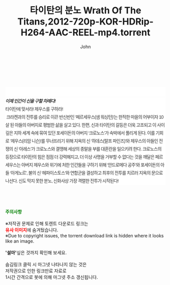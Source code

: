 ﻿---
layout: post
title:  "타이탄의 분노 Wrath Of The Titans,2012-720p-KOR-HDRip-H264-AAC-REEL-mp4.torrent"
author: John
categories: [ 영화 ]
tags: [  ]
image:  
description: "타이탄의 분노 Wrath Of The Titans,2012-720p-KOR-HDRip-H264-AAC-REEL-mp4 torrent 정보 공유"
toc: true
toc_sticky: true
---

<br>
<div class="view-img">
<a class="view_image" href="https://torrentmobile59.com/bbs/view_image.php?fn=%2Fdata%2Ffile%2Fmovie%2F3659260999_8mGC3agB_9e3c5500c8a4546952f87c95fd8264c7d003a706.jpg" target="_blank"><img alt="" class="img-tag" content="https://torrentmobile59.com/data/file/movie/3659260999_8mGC3agB_9e3c5500c8a4546952f87c95fd8264c7d003a706.jpg" itemprop="image" src="https://torrentmobile59.com/data/file/movie/3659260999_8mGC3agB_9e3c5500c8a4546952f87c95fd8264c7d003a706.jpg"/></a><a class="view_image" href="https://torrentmobile59.com/bbs/view_image.php?fn=%2Fdata%2Ffile%2Fmovie%2F3659260999_ca4Ke3Fg_0935e7a4d65731da817779c940a139fd718d01ef.jpg" target="_blank"><img alt="" class="img-tag" content="https://torrentmobile59.com/data/file/movie/3659260999_ca4Ke3Fg_0935e7a4d65731da817779c940a139fd718d01ef.jpg" itemprop="image" src="https://torrentmobile59.com/data/file/movie/3659260999_ca4Ke3Fg_0935e7a4d65731da817779c940a139fd718d01ef.jpg"/></a></div><div class="view-content" itemprop="description">
<p><br/></p><div class="title_area" style="margin:0px 0px 9px;padding:0px;list-style:none;font-size:12px;font-family:'나눔고딕', NanumGothic, '돋움', Dotum, Helvetica, 'AppleSDGothicNeo-Medium', AppleGothic, sans-serif;height:30px;float:none;background-color:rgb(255,255,255);"><h4 class="h_story" style="margin:5px 10px 0px 0px;padding:0px;list-style:none;font-size:12px;font-family:'돋움', sans-serif;height:18px;width:49px;background:url(&quot;https://ssl.pstatic.net/static/movie/2020/10/h_tx_sp5.png&quot;) no-repeat 0px -17px;float:left;"><strong class="blind" style="margin:0px;padding:0px;list-style:none;font-size:0px;font-family:inherit;color:inherit;width:1px;height:1px;line-height:0;">줄거리</strong></h4></div><h5 class="h_tx_story" style="margin:-7px 0px 1px;padding:0px;list-style:none;font-size:14px;font-family:'나눔고딕', NanumGothic, Helvetica, sans-serif;color:rgb(51,51,51);background-image:url(&quot;https://ssl.pstatic.net/static/movie/2014/01/blank.gif&quot;);letter-spacing:-1px;line-height:25px;background-color:rgb(255,255,255);">이제 인간이 신을 구할 차례다!</h5><p class="con_tx" style="margin-top:-1px;margin-bottom:-6px;list-style:none;font-size:14px;font-family:'나눔고딕', NanumGothic, '돋움', Dotum, Helvetica, 'AppleSDGothicNeo-Medium', AppleGothic, sans-serif;color:rgb(51,51,51);background-image:url(&quot;https://ssl.pstatic.net/static/movie/2014/01/blank.gif&quot;);letter-spacing:-1px;line-height:25px;background-color:rgb(255,255,255);">타이탄에 맞서라! 제우스를 구하라!<br style="list-style:none;font-size:12px;font-family:'돋움', sans-serif;color:rgb(0,0,0);"/> 크라켄과의 전투를 승리로 이끈 반신반인 ‘페르세우스(샘 워싱턴)’는 한적한 마을의 어부이자 10살 된 아들의 아버지로 평범한 삶을 살고 있다. 한편, 신과 타이탄의 갈등은 더욱 고조되고 이 사이 깊은 지하 세계 속에 묶여 있던 포세이돈의 아버지 ‘크로노스’가 속박에서 풀리게 된다. 이를 기회로 ‘제우스(리암 니슨)’를 무너뜨리기 위해 지옥의 신 ‘하데스(랄프 파인즈)’와 제우스의 아들인 전쟁의 신 ‘아레스’가 크로노스와 결맹해 세상의 종말을 부를 대혼란을 일으키려 한다. 크로노스의 등장으로 타이탄의 힘은 점점 더 강력해지고, 더 이상 사명을 거부할 수 없다는 것을 깨달은 페르세우스는 아버지 제우스와 위기에 처한 인간들을 구하기 위해 ‘안드로메다 공주’와 포세이돈의 아들 ‘아게노르’, 불의 신 ‘헤파이스토스’와 연합군을 결성하고 최후의 전투를 치르러 지옥의 문으로 나선다. 신도 막지 못한 분노, 신화사상 가장 격렬한 전투가 시작된다!</p> </div>
    
<br><br><br>
<p data-ke-size="size16"><b><span style="color: green;">주의사항</span></b><br /><br />※저작권 문제로 인해 토렌트 다운로드 링크는<br /><b><span style="color: red;">유사 이미지</span></b>에 숨겨뒀습니다.<br />※Due to copyright issues, the torrent download link is hidden where it looks like an image.<br /><br /><b>'설마'</b>싶은 것까지 확인해 보세요.<br /><br />숨김링크 클릭 시 마그넷 나타나지 않는 것은<br />저작권으로 인한 링크만료 자료로<br />1시간 간격으로 봇에 의해 마그넷 주소 갱신됩니다.</p>
